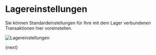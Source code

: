 <!-- add-breadcrumbs -->
# Lagereinstellungen


Sie können Standardeinstellungen für Ihre mit dem Lager verbundenen Transaktionen hier voreinstellen.

<img class="screenshot" alt="Lagereinstellungen" src="{{docs_base_url}}/v13/assets/img/stock/stock-settings.png">

{next}
